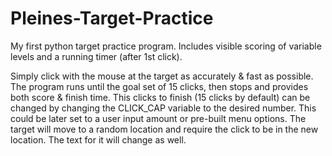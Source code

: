 # Pleines-Target-Practice
My first python target practice program. Includes visible scoring of variable levels and a running timer (after 1st click).

Simply click with the mouse at the target as accurately & fast as possible. The program runs until the goal set of 15 clicks, then stops and provides both score & finish time. This clicks to finish (15 clicks by default) can be changed by changing the CLICK_CAP variable to the desired number. This could be later set to a user input amount or pre-built menu options. The target will move to a random location and require the click to be in the new location. The text for it will change as well.
